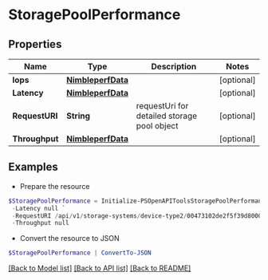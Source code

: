 # StoragePoolPerformance
## Properties

Name | Type | Description | Notes
------------ | ------------- | ------------- | -------------
**Iops** | [**NimbleperfData**](NimbleperfData.md) |  | [optional] 
**Latency** | [**NimbleperfData**](NimbleperfData.md) |  | [optional] 
**RequestURI** | **String** | requestUri for detailed storage pool object | [optional] 
**Throughput** | [**NimbleperfData**](NimbleperfData.md) |  | [optional] 

## Examples

- Prepare the resource
```powershell
$StoragePoolPerformance = Initialize-PSOpenAPIToolsStoragePoolPerformance  -Iops null `
 -Latency null `
 -RequestURI /api/v1/storage-systems/device-type2/00473102de2f5f39d8000000000000000000000001/storage-pools/37473102de2f5f39d8000000000000000000000027/performance-statistics `
 -Throughput null
```

- Convert the resource to JSON
```powershell
$StoragePoolPerformance | ConvertTo-JSON
```

[[Back to Model list]](../README.md#documentation-for-models) [[Back to API list]](../README.md#documentation-for-api-endpoints) [[Back to README]](../README.md)

